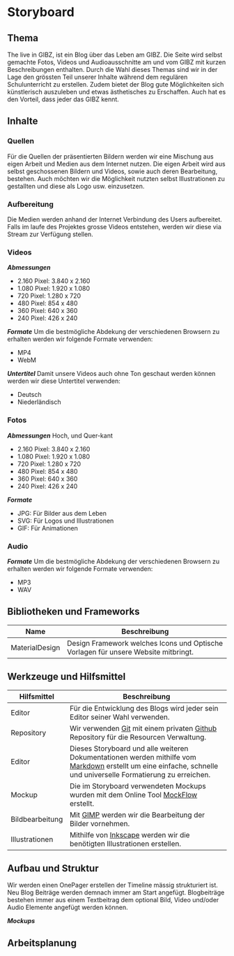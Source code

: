 Storyboard
==========

Thema
-----
The live in GIBZ, ist ein Blog über das Leben am GIBZ. Die Seite wird selbst gemachte Fotos, Videos und Audioausschnitte am und vom GIBZ mit kurzen Beschreibungen enthalten.
Durch die Wahl dieses Themas sind wir in der Lage den grössten Teil unserer Inhalte während dem regulären Schulunterricht zu erstellen. Zudem bietet der Blog gute Möglichkeiten sich künstlerisch auszuleben und etwas ästhetisches zu Erschaffen. Auch hat es den Vorteil, dass jeder das GIBZ kennt.

Inhalte
-------
### Quellen
Für die Quellen der präsentierten Bildern werden wir eine Mischung aus eigen Arbeit und Medien aus dem Internet nutzen. Die eigen Arbeit wird aus selbst geschossenen Bildern und Videos, sowie auch deren Bearbeitung, bestehen.
Auch möchten wir die Möglichkeit nutzten selbst Illustrationen zu gestallten und diese als Logo usw. einzusetzen.

### Aufbereitung
Die Medien werden anhand der Internet Verbindung des Users aufbereitet. Falls im laufe des Projektes grosse Videos entstehen, werden wir diese via Stream zur Verfügung stellen.

### Videos
***Abmessungen***
- 2.160 Pixel: 3.840 x 2.160
- 1.080 Pixel: 1.920 x 1.080
- 720 Pixel: 1.280 x 720
- 480 Pixel: 854 x 480
- 360 Pixel: 640 x 360
- 240 Pixel: 426 x 240

***Formate***
Um die bestmögliche Abdekung der verschiedenen Browsern zu erhalten werden wir folgende Formate verwenden:
- MP4
- WebM

***Untertitel***
Damit unsere Videos auch ohne Ton geschaut werden können werden wir diese Untertitel verwenden:
- Deutsch
- Niederländisch

### Fotos
***Abmessungen***
Hoch, und Quer-kant
- 2.160 Pixel: 3.840 x 2.160
- 1.080 Pixel: 1.920 x 1.080
- 720 Pixel: 1.280 x 720
- 480 Pixel: 854 x 480
- 360 Pixel: 640 x 360
- 240 Pixel: 426 x 240

***Formate***
- JPG: Für Bilder aus dem Leben
- SVG: Für Logos und Illustrationen
- GIF: Für Animationen

### Audio
***Formate***
Um die bestmögliche Abdekung der verschiedenen Browsern zu erhalten werden wir folgende Formate verwenden:
- MP3
- WAV

Bibliotheken und Frameworks
---------------------------
| Name            | Beschreibung                                                                                                       |
| ----------------| ------------------------------------------------------------------------------------------------------------------ |
| MaterialDesign  | Design Framework welches Icons und Optische Vorlagen für unsere Website mitbringt.                                 |

Werkzeuge und Hilfsmittel
-------------------------

| Hilfsmittel     | Beschreibung                                                                                                       |
| ----------------| ------------------------------------------------------------------------------------------------------------------ |
| Editor          | Für die Entwicklung des Blogs wird jeder sein Editor seiner Wahl verwenden.                                        |
| Repository      | Wir verwenden [Git](https://git-scm.com/) mit einem privaten [Github](https://github.com) Repository für die Resourcen Verwaltung.                                                                                                                  |
| Editor          | Dieses Storyboard und alle weiteren Dokumentationen werden mithilfe vom [Markdown](https://en.wikipedia.org/wiki/Markdown) erstellt um eine einfache, schnelle und universelle Formatierung zu erreichen.                |
| Mockup          | Die im Storyboard verwendeten Mockups wurden mit dem Online Tool [MockFlow](https://mockflow.com/) erstellt.       |
| Bildbearbeitung | Mit [GIMP](https://www.gimp.org/) werden wir die Bearbeitung der Bilder vornehmen.                                 |
| Illustrationen  | Mithilfe von [Inkscape](https://inkscape.org/) werden wir die benötigten Illustrationen erstellen.                 |


Aufbau und Struktur
-------------------
Wir werden einen OnePager erstellen der Timeline mässig strukturiert ist. Neu Blog Beiträge werden demnach immer am Start angefügt. Blogbeiträge bestehen immer aus einem Textbeitrag dem optional Bild, Video und/oder Audio Elemente angefügt werden können. 

***Mockups***

Arbeitsplanung
--------------
